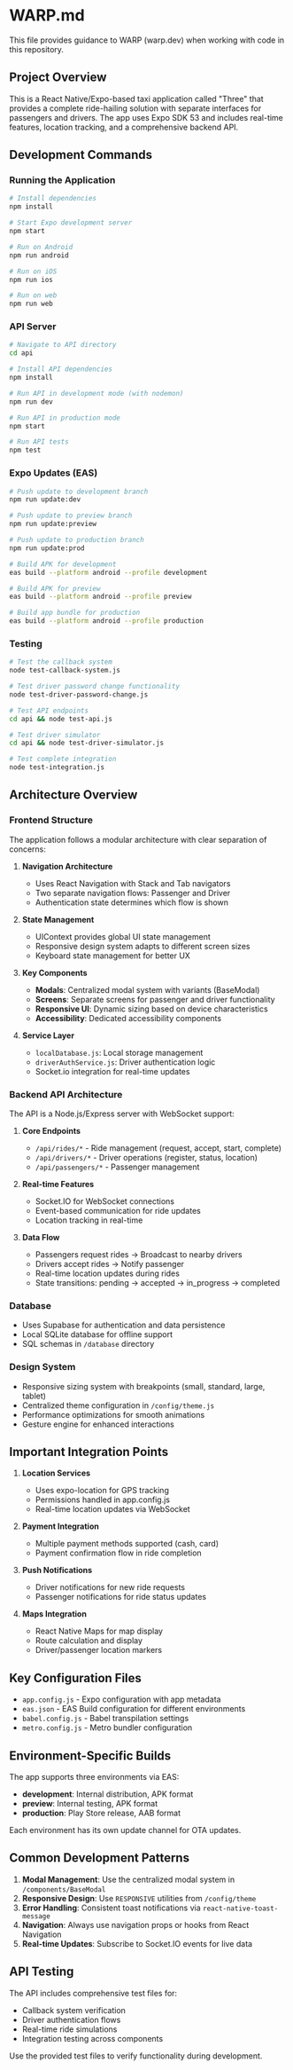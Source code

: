 # WARP.md

This file provides guidance to WARP (warp.dev) when working with code in this repository.

## Project Overview

This is a React Native/Expo-based taxi application called "Three" that provides a complete ride-hailing solution with separate interfaces for passengers and drivers. The app uses Expo SDK 53 and includes real-time features, location tracking, and a comprehensive backend API.

## Development Commands

### Running the Application

```bash
# Install dependencies
npm install

# Start Expo development server
npm start

# Run on Android
npm run android

# Run on iOS
npm run ios

# Run on web
npm run web
```

### API Server

```bash
# Navigate to API directory
cd api

# Install API dependencies
npm install

# Run API in development mode (with nodemon)
npm run dev

# Run API in production mode
npm start

# Run API tests
npm test
```

### Expo Updates (EAS)

```bash
# Push update to development branch
npm run update:dev

# Push update to preview branch
npm run update:preview

# Push update to production branch
npm run update:prod

# Build APK for development
eas build --platform android --profile development

# Build APK for preview
eas build --platform android --profile preview

# Build app bundle for production
eas build --platform android --profile production
```

### Testing

```bash
# Test the callback system
node test-callback-system.js

# Test driver password change functionality
node test-driver-password-change.js

# Test API endpoints
cd api && node test-api.js

# Test driver simulator
cd api && node test-driver-simulator.js

# Test complete integration
node test-integration.js
```

## Architecture Overview

### Frontend Structure

The application follows a modular architecture with clear separation of concerns:

1. **Navigation Architecture**
   - Uses React Navigation with Stack and Tab navigators
   - Two separate navigation flows: Passenger and Driver
   - Authentication state determines which flow is shown

2. **State Management**
   - UIContext provides global UI state management
   - Responsive design system adapts to different screen sizes
   - Keyboard state management for better UX

3. **Key Components**
   - **Modals**: Centralized modal system with variants (BaseModal)
   - **Screens**: Separate screens for passenger and driver functionality
   - **Responsive UI**: Dynamic sizing based on device characteristics
   - **Accessibility**: Dedicated accessibility components

4. **Service Layer**
   - `localDatabase.js`: Local storage management
   - `driverAuthService.js`: Driver authentication logic
   - Socket.io integration for real-time updates

### Backend API Architecture

The API is a Node.js/Express server with WebSocket support:

1. **Core Endpoints**
   - `/api/rides/*` - Ride management (request, accept, start, complete)
   - `/api/drivers/*` - Driver operations (register, status, location)
   - `/api/passengers/*` - Passenger management

2. **Real-time Features**
   - Socket.IO for WebSocket connections
   - Event-based communication for ride updates
   - Location tracking in real-time

3. **Data Flow**
   - Passengers request rides → Broadcast to nearby drivers
   - Drivers accept rides → Notify passenger
   - Real-time location updates during rides
   - State transitions: pending → accepted → in_progress → completed

### Database

- Uses Supabase for authentication and data persistence
- Local SQLite database for offline support
- SQL schemas in `/database` directory

### Design System

- Responsive sizing system with breakpoints (small, standard, large, tablet)
- Centralized theme configuration in `/config/theme.js`
- Performance optimizations for smooth animations
- Gesture engine for enhanced interactions

## Important Integration Points

1. **Location Services**
   - Uses expo-location for GPS tracking
   - Permissions handled in app.config.js
   - Real-time location updates via WebSocket

2. **Payment Integration**
   - Multiple payment methods supported (cash, card)
   - Payment confirmation flow in ride completion

3. **Push Notifications**
   - Driver notifications for new ride requests
   - Passenger notifications for ride status updates

4. **Maps Integration**
   - React Native Maps for map display
   - Route calculation and display
   - Driver/passenger location markers

## Key Configuration Files

- `app.config.js` - Expo configuration with app metadata
- `eas.json` - EAS Build configuration for different environments
- `babel.config.js` - Babel transpilation settings
- `metro.config.js` - Metro bundler configuration

## Environment-Specific Builds

The app supports three environments via EAS:
- **development**: Internal distribution, APK format
- **preview**: Internal testing, APK format  
- **production**: Play Store release, AAB format

Each environment has its own update channel for OTA updates.

## Common Development Patterns

1. **Modal Management**: Use the centralized modal system in `/components/BaseModal`
2. **Responsive Design**: Use `RESPONSIVE` utilities from `/config/theme`
3. **Error Handling**: Consistent toast notifications via `react-native-toast-message`
4. **Navigation**: Always use navigation props or hooks from React Navigation
5. **Real-time Updates**: Subscribe to Socket.IO events for live data

## API Testing

The API includes comprehensive test files for:
- Callback system verification
- Driver authentication flows
- Real-time ride simulations
- Integration testing across components

Use the provided test files to verify functionality during development.